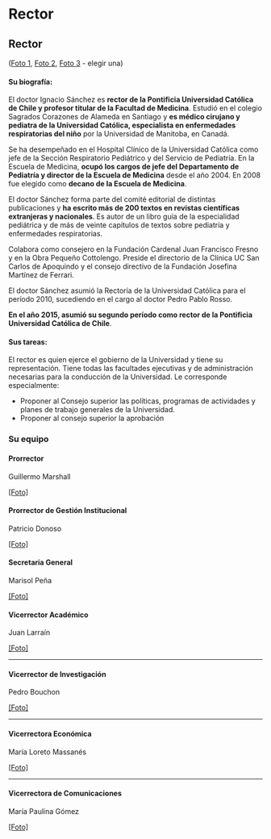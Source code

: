 # Rector

## **Rector**

\([Foto 1](https://drive.google.com/open?id=13_zapIegx2z3n5zEJophrFSufiOi0-Oq), [Foto 2](https://drive.google.com/open?id=1_fnlya4masTPDa7-YfcNjM3mdSSkkTeb), [Foto 3](https://drive.google.com/open?id=1LXAqw1ok4rmsPQFHPNziqiko3TH1h9DS) - elegir una\)

#### Su biografía:

El doctor Ignacio Sánchez es **rector de la Pontificia Universidad Católica de Chile y profesor titular de la Facultad de Medicina**. Estudió en el colegio Sagrados Corazones de Alameda en Santiago y **es médico cirujano y pediatra de la Universidad Católica, especialista en enfermedades respiratorias del niño** por la Universidad de Manitoba, en Canadá.

Se ha desempeñado en el Hospital Clínico de la Universidad Católica como jefe de la Sección Respiratorio Pediátrico y del Servicio de Pediatría. En la Escuela de Medicina, **ocupó los cargos de jefe del Departamento de Pediatría y director de la Escuela de Medicina** desde el año 2004. En 2008 fue elegido como **decano de la Escuela de Medicina**.

El doctor Sánchez forma parte del comité editorial de distintas publicaciones y **ha escrito más de 200 textos en revistas científicas extranjeras y nacionales**. Es autor de un libro guía de la especialidad pediátrica y de más de veinte capítulos de textos sobre pediatría y enfermedades respiratorias.

Colabora como consejero en la Fundación Cardenal Juan Francisco Fresno y en la Obra Pequeño Cottolengo. Preside el directorio de la Clínica UC San Carlos de Apoquindo y el consejo directivo de la Fundación Josefina Martínez de Ferrari.

El doctor Sánchez asumió la Rectoría de la Universidad Católica para el período 2010, sucediendo en el cargo al doctor Pedro Pablo Rosso.

**En el año 2015, asumió su segundo período como rector de la Pontificia Universidad Católica de Chile**. 

#### Sus tareas:

El rector es quien ejerce el gobierno de la Universidad y tiene su representación. Tiene todas las facultades ejecutivas y de administración necesarias para la conducción de la Universidad. Le corresponde especialmente:

* Proponer al Consejo superior las políticas, programas de actividades y planes de trabajo generales de la Universidad.
* Proponer al consejo superior la aprobación 

### **Su equipo**

#### **Prorrector**

Guillermo Marshall

[\[Foto\]](https://drive.google.com/open?id=1WTrdmL6htnqlEizxO3dGnBtXJYUCSbH3)

#### **Prorrector de Gestión Institucional**

Patricio Donoso

[\[Foto\]](https://drive.google.com/open?id=1jMmY0c563jLwyPgcftavvg6JuERxerwZ)

#### **Secretaria General**

Marisol Peña

[\[Foto\]](https://drive.google.com/open?id=1x8VnD_2cDwMrIW5yOE2VCkRxmyDb38iW)

#### **Vicerrector Académico**

Juan Larraín

[\[Foto\]](https://drive.google.com/open?id=1wTOEsNa0RjEqniuaG7ZWE5ITwb30gGrD)  
****

#### **Vicerrector de Investigación**

Pedro Bouchon

[\[Foto\]](https://drive.google.com/open?id=12f-7x622jSs-OBeQIQFHsDf2ZYALJ4YD)  
****

#### **Vicerrectora Económica**

María Loreto Massanés

[\[Foto\]](https://drive.google.com/open?id=1WOah_tVAdN1qXxNqi-vJD868bNA7NHgS)  
****

#### **Vicerrectora de Comunicaciones**

María Paulina Gómez

[\[Foto\]](https://drive.google.com/open?id=1Ngm41mjMnaSd5d2GxpziU54vBLDcIT6T)  


